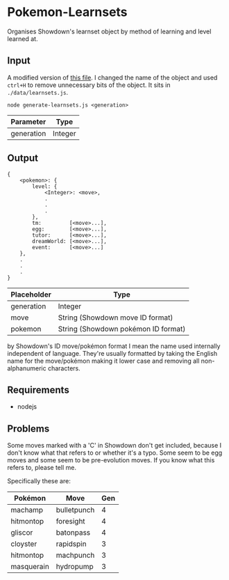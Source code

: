 Pokemon-Learnsets
=================

Organises Showdown's learnset object by method of learning and level learned at.

Input
-----

A modified version of [this file](https://github.com/Zarel/Pokemon-Showdown/blob/master/data/learnsets.js). I changed the name of the object and used `ctrl+H` to remove unnecessary bits of the object. It sits in `./data/learnsets.js`.

`node generate-learnsets.js <generation>`

Parameter  | Type
-----------|---------
generation | Integer

Output
------

    {
    	<pokemon>: {
    		level: {
    			<Integer>: <move>,
    			.
    			.
    			.
    		},
    		tm:         [<move>...],
    		egg:        [<move>...],
    		tutor:      [<move>...],
    		dreamWorld: [<move>...],
    		event:      [<move>...]
    	},
    	.
    	.
    	.
    }

Placeholder  | Type
-------------|---------
generation   | Integer
move         | String (Showdown move ID format)
pokemon      | String (Showdown pokémon ID format)

by Showdown's ID move/pokémon format I mean the name used internally independent of language. They're usually formatted by taking the English name for the move/pokémon making it lower case and removing all non-alphanumeric characters.

Requirements
------------

* nodejs

Problems
--------

Some moves marked with a 'C' in Showdown don't get included, because I don't know what that refers to or whether it's a typo. Some seem to be egg moves and some seem to be pre-evolution moves. If you know what this refers to, please tell me.

Specifically these are:

Pokémon    | Move        | Gen
-----------|-------------|-----
machamp    | bulletpunch | 4
hitmontop  | foresight   | 4
gliscor    | batonpass   | 4
cloyster   | rapidspin   | 3
hitmontop  | machpunch   | 3
masquerain | hydropump   | 3
